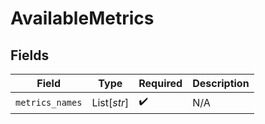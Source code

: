 # AvailableMetrics


## Fields

| Field              | Type               | Required           | Description        |
| ------------------ | ------------------ | ------------------ | ------------------ |
| `metrics_names`    | List[*str*]        | :heavy_check_mark: | N/A                |